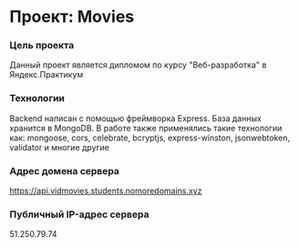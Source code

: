 # Проект: Movies

### Цель проекта
Данный проект является дипломом по курсу "Веб-разработка" в Яндекс.Практикум

### Технологии
Backend написан с помощью фреймворка Express.
База данных хранится в MongoDB.
В работе также применялись такие технологии как: mongoose, cors, celebrate, bcryptjs, express-winston, jsonwebtoken, validator и многие другие

### Адрес домена сервера
https://api.vidmovies.students.nomoredomains.xyz

### Публичный IP-адрес сервера
51.250.79.74
